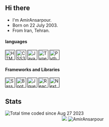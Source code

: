 ## Hi there
- I'm AmirAnsarpour.
- Born on 22 July 2003.
- From Iran, Tehran.

#### languages
<div>
 <a href=""><img height="32" width="32" src="https://cdn.jsdelivr.net/gh/devicons/devicon/icons/html5/html5-original.svg" alt="HTML5 icon"/></a>
 <a href=""><img height="32" width="32" src="https://cdn.jsdelivr.net/gh/devicons/devicon/icons/css3/css3-original.svg" alt="CSS3 icon" /></a>
 <a href=""><img height="32" width="32" src="https://cdn.jsdelivr.net/gh/devicons/devicon/icons/javascript/javascript-original.svg" alt="JavaScript icon"/></a>
 <a href=""><img height="32" width="32" src="https://cdn.jsdelivr.net/gh/devicons/devicon/icons/typescript/typescript-original.svg" alt="TypeScript icon"/></a>
 <a href=""><img height="32" width="32" src="https://cdn.jsdelivr.net/gh/devicons/devicon/icons/python/python-original.svg" alt="Python icon" /></a>
</div>
 
#### Frameworks and Libraries
<div>
 <a href=""><img height="32" width="32" src="https://cdn.jsdelivr.net/gh/devicons/devicon/icons/sass/sass-original.svg" alt="Sass icon"/></a>
 <a href=""><img height="32" width="32" src="https://cdn.jsdelivr.net/gh/devicons/devicon/icons/bootstrap/bootstrap-original.svg" alt="Bootstrap icon"/></a>
 <a href=""><img height="32" width="32" src="https://cdn.jsdelivr.net/gh/devicons/devicon/icons/jquery/jquery-original.svg" alt="Jquery icon"/></a>
 <a href=""><img height="32" width="32" src="https://cdn.jsdelivr.net/gh/devicons/devicon/icons/react/react-original.svg" alt="ReactJs icon"/></a>
 <a href=""><img height="32" width="32" src="https://cdn.jsdelivr.net/gh/devicons/devicon/icons/nextjs/nextjs-original.svg" alt="NextJs icon"/></a>
</div>
 
## Stats 
 <img src="https://wakatime.com/badge/user/d5b3cb34-df05-498b-b649-6607e68be4df.svg" alt="Total time coded since Aug 27 2023" />
 <div align="center">
   <img src="https://github-readme-stats.vercel.app/api/wakatime?username=AmirAnsarpour&border_radius=5px&border_color=fff&icon_color=58a6ff&show_icons=true&langs_count=10&theme=dark">
   <img src="https://github-readme-stats.vercel.app/api?username=AmirAnsarpour&show_icons=true&locale=en&layout=compact&theme=dark" alt="AmirAnsarpour" />
 </div>
